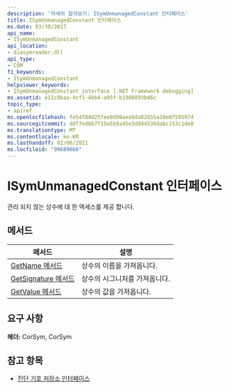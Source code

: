 ```yaml
---
description: '자세히 알아보기: ISymUnmanagedConstant 인터페이스'
title: ISymUnmanagedConstant 인터페이스
ms.date: 03/30/2017
api_name:
- ISymUnmanagedConstant
api_location:
- diasymreader.dll
api_type:
- COM
f1_keywords:
- ISymUnmanagedConstant
helpviewer_keywords:
- ISymUnmanagedConstant interface [.NET Framework debugging]
ms.assetid: e11c9baa-4cf1-4bb4-a95f-b1908893b46c
topic_type:
- apiref
ms.openlocfilehash: fe54f84d25fee0d98aea9da82655a10e07595974
ms.sourcegitcommit: ddf7edb67715a5b9a45e3dd44536dabc153c1de0
ms.translationtype: MT
ms.contentlocale: ko-KR
ms.lasthandoff: 02/06/2021
ms.locfileid: "99689666"
---
```

# <a name="isymunmanagedconstant-interface"></a>ISymUnmanagedConstant 인터페이스

관리 되지 않는 상수에 대 한 액세스를 제공 합니다.  
  
## <a name="methods"></a>메서드  
  
|메서드|설명|  
|------------|-----------------|  
|[GetName 메서드](isymunmanagedconstant-getname-method.md)|상수의 이름을 가져옵니다.|  
|[GetSignature 메서드](isymunmanagedconstant-getsignature-method.md)|상수의 시그니처를 가져옵니다.|  
|[GetValue 메서드](isymunmanagedconstant-getvalue-method.md)| 상수의 값을 가져옵니다.|  
  
## <a name="requirements"></a>요구 사항  

 **헤더:** CorSym, CorSym  
  
## <a name="see-also"></a>참고 항목

- [진단 기호 저장소 인터페이스](diagnostics-symbol-store-interfaces.md)
